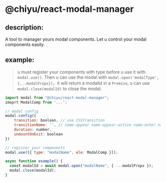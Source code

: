 # @chiyu/react-modal-manager

## description:
A tool to manager yours modal components. Let u control your modal components easily.


## example:
> u must register your components with type before u use it with `modal.use()`. Then u can use the modal with `modal.open('modalType', {...modalProps})`，it will return a modalId in a `Promise`, u can use `modal.close(modalId)` to close the modal.

```js
import modal from "@chiyu/react-modal-manager";
imoprt ModalComp from '...';

// modal config
modal.config({
    transition: boolean, // use CSSTransition
    transitionName: '', // name-appear name-appear-active name-enter name-enter-active name-exit name-exit-active name-exit-done
    duration: number,
    unmountOnExit: boolean
})

// register your components
modal.use([{ type: "modalName", ele: ModalComp }]);

async function example() {
  const modalId = await modal.open("modalName", { ...modalProps });
  modal.close(modalId);
}
```
